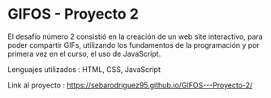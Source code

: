 # GIFOS - Proyecto 2
 
 El desafío número 2 consistió en la creación de un web site interactivo, para poder compartir GIFs, utilizando los fundamentos de la programación y por primera vez en el curso, el uso de JavaScript.

Lenguajes utilizados : HTML, CSS, JavaScript


Link al proyecto : https://sebarodriguez95.github.io/GIFOS---Proyecto-2/
